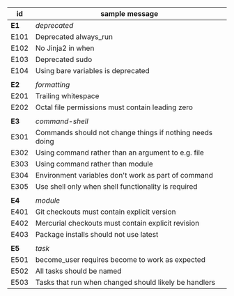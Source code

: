 | id                                                       | sample message                                           |
|----------------------------------------------------------|----------------------------------------------------------|
| **E1**                                                   | *deprecated*                                             |
| E101                                                     | Deprecated always_run                                    |
| E102                                                     | No Jinja2 in when                                        |
| E103                                                     | Deprecated sudo                                          |
| E104                                                     | Using bare variables is deprecated                       |
|                                                          |                                                          |
| **E2**                                                   | *formatting*                                             |
| E201                                                     | Trailing whitespace                                      |
| E202                                                     | Octal file permissions must contain leading zero         |
|                                                          |                                                          |
| **E3**                                                   | *command-shell*                                          |
| E301                                                     | Commands should not change things if nothing needs doing |
| E302                                                     | Using command rather than an argument to e.g. file       |
| E303                                                     | Using command rather than module                         |
| E304                                                     | Environment variables don't work as part of command      |
| E305                                                     | Use shell only when shell functionality is required      |
|                                                          |                                                          |
| **E4**                                                   | *module*                                                 |
| E401                                                     | Git checkouts must contain explicit version              |
| E402                                                     | Mercurial checkouts must contain explicit revision       |
| E403                                                     | Package installs should not use latest                   |
|                                                          |                                                          |
| **E5**                                                   | *task*                                                   |
| E501                                                     | become_user requires become to work as expected          |
| E502                                                     | All tasks should be named                                |
| E503                                                     | Tasks that run when changed should likely be handlers    |
